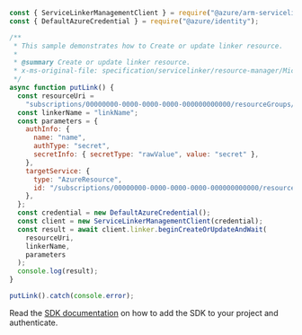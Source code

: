 ```javascript
const { ServiceLinkerManagementClient } = require("@azure/arm-servicelinker");
const { DefaultAzureCredential } = require("@azure/identity");

/**
 * This sample demonstrates how to Create or update linker resource.
 *
 * @summary Create or update linker resource.
 * x-ms-original-file: specification/servicelinker/resource-manager/Microsoft.ServiceLinker/stable/2022-05-01/examples/PutLink.json
 */
async function putLink() {
  const resourceUri =
    "subscriptions/00000000-0000-0000-0000-000000000000/resourceGroups/test-rg/providers/Microsoft.Web/sites/test-app";
  const linkerName = "linkName";
  const parameters = {
    authInfo: {
      name: "name",
      authType: "secret",
      secretInfo: { secretType: "rawValue", value: "secret" },
    },
    targetService: {
      type: "AzureResource",
      id: "/subscriptions/00000000-0000-0000-0000-000000000000/resourceGroups/test-rg/providers/Microsoft.DBforPostgreSQL/servers/test-pg/databases/test-db",
    },
  };
  const credential = new DefaultAzureCredential();
  const client = new ServiceLinkerManagementClient(credential);
  const result = await client.linker.beginCreateOrUpdateAndWait(
    resourceUri,
    linkerName,
    parameters
  );
  console.log(result);
}

putLink().catch(console.error);
```

Read the [SDK documentation](https://github.com/Azure/azure-sdk-for-js/blob/%40azure%2Farm-servicelinker_2.0.0/sdk/servicelinker/arm-servicelinker/README.md) on how to add the SDK to your project and authenticate.
